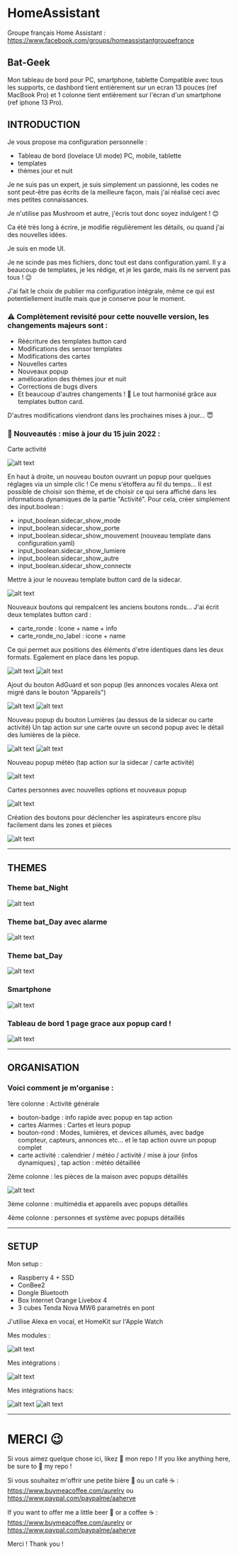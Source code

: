 # HomeAssistant

Groupe français Home Assistant : https://www.facebook.com/groups/homeassistantgroupefrance

## Bat-Geek 
Mon tableau de bord pour PC, smartphone, tablette
Compatible avec tous les supports, ce dashbord tient entièrement sur un ecran 13 pouces (ref MacBook Pro) et 1 colonne tient entièrement sur l'écran d'un smartphone (ref iphone 13 Pro). 

## INTRODUCTION

Je vous propose ma configuration personnelle :
- Tableau de bord (lovelace UI mode) PC, mobile, tablette
- templates
- thèmes jour et nuit

Je ne suis pas un expert, je suis simplement un passionné, les codes ne sont peut-être pas écrits de la meilleure façon, mais j'ai réalisé ceci avec mes petites connaissances.

Je n'utilise pas Mushroom et autre, j'écris tout donc soyez indulgent ! 😊

Ca été très long à écrire, je modifie régulièrement les détails, ou quand j'ai des nouvelles idées. 

Je suis en mode UI.
 
Je ne scinde pas mes fichiers, donc tout est dans configuration.yaml. 
Il y a beaucoup de templates, je les rédige, et je les garde, mais ils ne servent pas tous ! 😉

J'ai fait le choix de publier ma configuration intégrale, même ce qui est potentiellement inutile mais que je conserve pour le moment. 

### ⚠️ Complètement revisité pour cette nouvelle version, les changements majeurs sont : 

- Réécriture des templates button card  
- Modifications des sensor templates  
- Modifications des cartes  
- Nouvelles cartes  
- Nouveaux popup  
- amélioaration des thèmes jour et nuit 
- Corrections de bugs divers
- Et beaucoup d'autres changements ! 🤪
Le tout harmonisé grâce aux templates button card.

D'autres modifications viendront dans les prochaines mises à jour... 😇

### 🎉 Nouveautés : mise à jour du 15 juin 2022 : 

Carte activité 

![alt text](https://github.com/herveaurel/HomeAssistant/blob/main/Captures/carte_activite.jpg)

En haut à droite, un nouveau bouton ouvrant un popup pour quelques réglages via un simple clic ! Ce menu s'étoffera au fil du temps...
Il est possible de choisir son thème, et de choisir ce qui sera affiché dans les informations dynamiques de la partie "Activité". 
Pour cela, créer simplement des input.boolean : 
- input_boolean.sidecar_show_mode
- input_boolean.sidecar_show_porte
- input_boolean.sidecar_show_mouvement (nouveau template dans configuration.yaml)
- input_boolean.sidecar_show_lumiere
- input_boolean.sidecar_show_autre
- input_boolean.sidecar_show_connecte

Mettre à jour le nouveau template button card de la sidecar. 

![alt text](https://github.com/herveaurel/HomeAssistant/blob/main/Captures/popup_reglages.jpg)

Nouveaux boutons qui rempalcent les anciens boutons ronds...
J'ai écrit deux templates button card : 
- carte_ronde : Icone + name + info 
- carte_ronde_no_label : icone + name

Ce qui permet aux positions des éléments d'etre identiques dans les deux formats. 
Egalement en place dans les popup. 

![alt text](https://github.com/herveaurel/HomeAssistant/blob/main/Captures/carte_ronde.jpg) ![alt text](https://github.com/herveaurel/HomeAssistant/blob/main/Captures/carte_ronde_popup.jpg)

Ajout du bouton AdGuard et son popup (les annonces vocales Alexa ont migré dans le bouton "Appareils")

![alt text](https://github.com/herveaurel/HomeAssistant/blob/main/Captures/carte_ronde.jpg) ![alt text](https://github.com/herveaurel/HomeAssistant/blob/main/Captures/adguard_popup.jpg)

Nouveau popup du bouton Lumières (au dessus de la sidecar ou carte activité)
Un tap action sur une carte ouvre un second popup avec le détail des lumières de la pièce. 

![alt text](https://github.com/herveaurel/HomeAssistant/blob/main/Captures/popup_lumieres.jpg) ![alt text](https://github.com/herveaurel/HomeAssistant/blob/main/Captures/popup_lumieres_detail.jpg)

Nouveau popup météo (tap action sur la sidecar / carte activité)

![alt text](https://github.com/herveaurel/HomeAssistant/blob/main/Captures/meteo.jpg)

Cartes personnes avec nouvelles options et nouveaux popup 

![alt text](https://github.com/herveaurel/HomeAssistant/blob/main/Captures/persons.jpg)

Création des boutons pour déclencher les aspirateurs encore plsu facilement dans les zones et pièces

![alt text](https://github.com/herveaurel/HomeAssistant/blob/main/Captures/boutons_aspi.jpg)


-----
## THEMES

### Theme bat_Night
![alt text](https://github.com/herveaurel/HomeAssistant/blob/main/Captures/dashboard_night.jpg)

### Theme bat_Day avec alarme
![alt text](https://github.com/herveaurel/HomeAssistant/blob/main/Captures/dashboard_alarm.png)

### Theme bat_Day
![alt text](https://github.com/herveaurel/HomeAssistant/blob/main/Captures/dashboard_clear.jpg)

### Smartphone
![alt text](https://github.com/herveaurel/HomeAssistant/blob/main/Captures/dashboard_smartphone.png)

### Tableau de bord 1 page grace aux popup card ! 
![alt text](https://github.com/herveaurel/HomeAssistant/blob/main/Captures/popup.png)

---------------------
 ## ORGANISATION

### Voici comment je m'organise : 

1ère colonne : Activité générale 
- bouton-badge : info rapide avec popup en tap action
- cartes Alarmes : Cartes et leurs popup
- bouton-rond : Modes, lumières, et devices allumés, avec badge compteur, capteurs, annonces etc... et le tap action ouvre un popup complet 
- carte activité : calendrier / météo / activité / mise à jour (infos dynamiques) , tap action : météo détailléé 

2ème colonne : les pièces de la maison avec popups détaillés

![alt text](https://github.com/herveaurel/HomeAssistant/blob/main/Captures/cartes_pieces.jpg)


3ème colonne : multimédia et appareils avec popups détaillés

4ème colonne : personnes et système avec popups détaillés


---------------------

## SETUP 

Mon setup :
- Raspberry 4 + SSD
- ConBee2
- Dongle Bluetooth 
- Box Internet Orange Livebox 4
- 3 cubes Tenda Nova MW6 parametrés en pont 

J'utilise Alexa en vocal, et HomeKit sur l'Apple Watch


Mes modules :

![alt text](https://github.com/herveaurel/HomeAssistant/blob/main/Captures/modules.jpg)

Mes intégrations :

![alt text](https://github.com/herveaurel/HomeAssistant/blob/main/Captures/integrations.jpg)

Mes intégrations  hacs:

![alt text](https://github.com/herveaurel/HomeAssistant/blob/main/Captures/integrations_hacs.jpg)
![alt text](https://github.com/herveaurel/HomeAssistant/blob/main/Captures/integrations_hacs2.jpg)

---------------------

# MERCI 😉

Si vous aimez quelque chose ici, likez 🌟 mon repo !
If you like anything here, be sure to 🌟 my repo !

Si vous souhaitez m'offrir une petite bière 🍺 ou un café ☕️ : https://www.buymeacoffee.com/aurelrv ou https://www.paypal.com/paypalme/aaherve

If you want to offer me a little beer 🍺 or a coffee ☕️ : https://www.buymeacoffee.com/aurelrv or https://www.paypal.com/paypalme/aaherve

Merci ! 
Thank you !